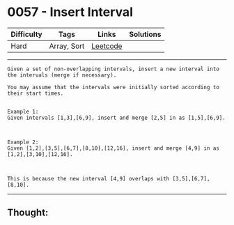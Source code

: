 # 0057 - Insert Interval

Difficulty  | Tags | Links | Solutions
----------- | ---- | ----- | -----
Hard | Array, Sort | [Leetcode](https://leetcode.com/problems/insert-interval/description/) |


-----------

```
Given a set of non-overlapping intervals, insert a new interval into the intervals (merge if necessary).

You may assume that the intervals were initially sorted according to their start times.


Example 1:
Given intervals [1,3],[6,9], insert and merge [2,5] in as [1,5],[6,9].



Example 2:
Given [1,2],[3,5],[6,7],[8,10],[12,16], insert and merge [4,9] in as [1,2],[3,10],[12,16].



This is because the new interval [4,9] overlaps with [3,5],[6,7],[8,10].
```

-----------

## Thought:
